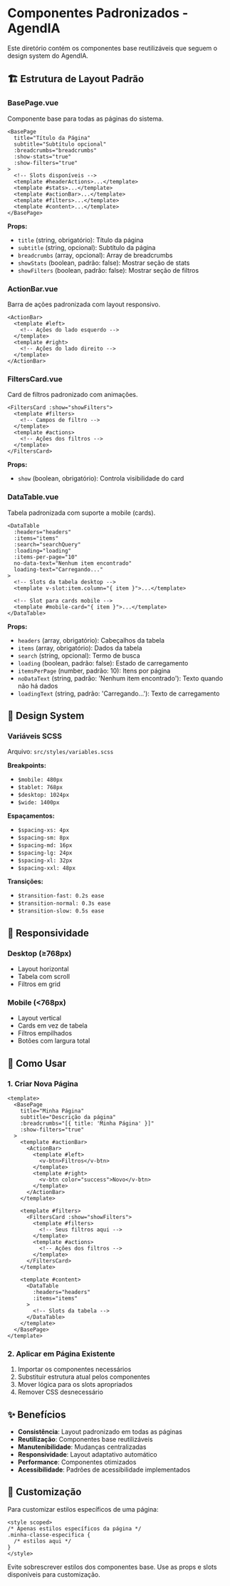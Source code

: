 # Componentes Padronizados - AgendIA

Este diretório contém os componentes base reutilizáveis que seguem o design system do AgendIA.

## 🏗️ Estrutura de Layout Padrão

### BasePage.vue
Componente base para todas as páginas do sistema.

```vue
<BasePage
  title="Título da Página"
  subtitle="Subtítulo opcional"
  :breadcrumbs="breadcrumbs"
  :show-stats="true"
  :show-filters="true"
>
  <!-- Slots disponíveis -->
  <template #headerActions>...</template>
  <template #stats>...</template>
  <template #actionBar>...</template>
  <template #filters>...</template>
  <template #content>...</template>
</BasePage>
```

**Props:**
- `title` (string, obrigatório): Título da página
- `subtitle` (string, opcional): Subtítulo da página
- `breadcrumbs` (array, opcional): Array de breadcrumbs
- `showStats` (boolean, padrão: false): Mostrar seção de stats
- `showFilters` (boolean, padrão: false): Mostrar seção de filtros

### ActionBar.vue
Barra de ações padronizada com layout responsivo.

```vue
<ActionBar>
  <template #left>
    <!-- Ações do lado esquerdo -->
  </template>
  <template #right>
    <!-- Ações do lado direito -->
  </template>
</ActionBar>
```

### FiltersCard.vue
Card de filtros padronizado com animações.

```vue
<FiltersCard :show="showFilters">
  <template #filters>
    <!-- Campos de filtro -->
  </template>
  <template #actions>
    <!-- Ações dos filtros -->
  </template>
</FiltersCard>
```

**Props:**
- `show` (boolean, obrigatório): Controla visibilidade do card

### DataTable.vue
Tabela padronizada com suporte a mobile (cards).

```vue
<DataTable
  :headers="headers"
  :items="items"
  :search="searchQuery"
  :loading="loading"
  :items-per-page="10"
  no-data-text="Nenhum item encontrado"
  loading-text="Carregando..."
>
  <!-- Slots da tabela desktop -->
  <template v-slot:item.column="{ item }">...</template>
  
  <!-- Slot para cards mobile -->
  <template #mobile-card="{ item }">...</template>
</DataTable>
```

**Props:**
- `headers` (array, obrigatório): Cabeçalhos da tabela
- `items` (array, obrigatório): Dados da tabela
- `search` (string, opcional): Termo de busca
- `loading` (boolean, padrão: false): Estado de carregamento
- `itemsPerPage` (number, padrão: 10): Itens por página
- `noDataText` (string, padrão: 'Nenhum item encontrado'): Texto quando não há dados
- `loadingText` (string, padrão: 'Carregando...'): Texto de carregamento

## 🎨 Design System

### Variáveis SCSS
Arquivo: `src/styles/variables.scss`

**Breakpoints:**
- `$mobile: 480px`
- `$tablet: 768px`
- `$desktop: 1024px`
- `$wide: 1400px`

**Espaçamentos:**
- `$spacing-xs: 4px`
- `$spacing-sm: 8px`
- `$spacing-md: 16px`
- `$spacing-lg: 24px`
- `$spacing-xl: 32px`
- `$spacing-xxl: 48px`

**Transições:**
- `$transition-fast: 0.2s ease`
- `$transition-normal: 0.3s ease`
- `$transition-slow: 0.5s ease`

## 📱 Responsividade

### Desktop (≥768px)
- Layout horizontal
- Tabela com scroll
- Filtros em grid

### Mobile (<768px)
- Layout vertical
- Cards em vez de tabela
- Filtros empilhados
- Botões com largura total

## 🚀 Como Usar

### 1. Criar Nova Página
```vue
<template>
  <BasePage
    title="Minha Página"
    subtitle="Descrição da página"
    :breadcrumbs="[{ title: 'Minha Página' }]"
    :show-filters="true"
  >
    <template #actionBar>
      <ActionBar>
        <template #left>
          <v-btn>Filtros</v-btn>
        </template>
        <template #right>
          <v-btn color="success">Novo</v-btn>
        </template>
      </ActionBar>
    </template>

    <template #filters>
      <FiltersCard :show="showFilters">
        <template #filters>
          <!-- Seus filtros aqui -->
        </template>
        <template #actions>
          <!-- Ações dos filtros -->
        </template>
      </FiltersCard>
    </template>

    <template #content>
      <DataTable
        :headers="headers"
        :items="items"
      >
        <!-- Slots da tabela -->
      </DataTable>
    </template>
  </BasePage>
</template>
```

### 2. Aplicar em Página Existente
1. Importar os componentes necessários
2. Substituir estrutura atual pelos componentes
3. Mover lógica para os slots apropriados
4. Remover CSS desnecessário

## ✨ Benefícios

- **Consistência**: Layout padronizado em todas as páginas
- **Reutilização**: Componentes base reutilizáveis
- **Manutenibilidade**: Mudanças centralizadas
- **Responsividade**: Layout adaptativo automático
- **Performance**: Componentes otimizados
- **Acessibilidade**: Padrões de acessibilidade implementados

## 🔧 Customização

Para customizar estilos específicos de uma página:

```vue
<style scoped>
/* Apenas estilos específicos da página */
.minha-classe-especifica {
  /* estilos aqui */
}
</style>
```

Evite sobrescrever estilos dos componentes base. Use as props e slots disponíveis para customização.